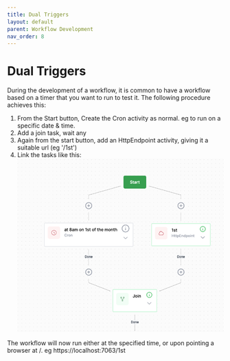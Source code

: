```yaml
---
title: Dual Triggers
layout: default
parent: Workflow Development
nav_order: 8
---
```


# Dual Triggers

During the development of a workflow, it is common to have a workflow based on a timer that you want to run to test it. The following procedure achieves this:

1. From the Start button, Create the Cron activity as normal.  eg to run on a specific date & time.
2. Add a join task, wait any
3. Again from the start button, add an HttpEndpoint activity, giving it a suitable url (eg '/1st')
4. Link the tasks like this:
   ![](2022-11-25-15-14-47.png)

The workflow will now run either at the specified time, or upon pointing a browser at <host>/<endpoint>. eg https://localhost:7063/1st